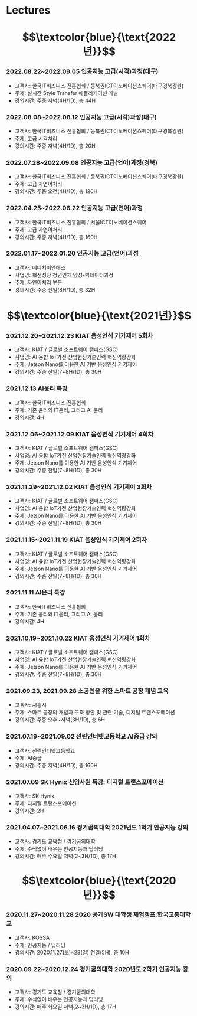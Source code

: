 # **Lectures**

# $$\textcolor{blue}{\text{2022년}}$$

### 2022.08.22~2022.09.05 인공지능 고급(시각)과정(대구)
  - 고객사: 한국IT비즈니스 진흥협회 / 동북권ICT이노베이션스퀘어(대구경북강원)
  - 주제: 실시간 Style Transfer 애플리케이션 개발
  - 강의시간: 주중 저녁(4H/1D), 총 44H

### 2022.08.08~2022.08.12 인공지능 고급(시각)과정(대구)
  - 고객사: 한국IT비즈니스 진흥협회 / 동북권ICT이노베이션스퀘어(대구경북강원)  
  - 주제: 고급 시각처리
  - 강의시간: 주중 저녁(4H/1D), 총 20H
  
### 2022.07.28~2022.09.08 인공지능 고급(언어)과정(경북)
  - 고객사: 한국IT비즈니스 진흥협회 / 동북권ICT이노베이션스퀘어(대구경북강원)
  - 주제: 고급 자연어처리
  - 강의시간: 주중 오전(4H/1D), 총 120H

### 2022.04.25~2022.06.22 인공지능 고급(언어)과정
  - 고객사: 한국IT비즈니스 진흥협회 / 서울ICT이노베이션스퀘어
  - 주제: 고급 자연어처리
  - 강의시간: 주중 저녁(4H/1D), 총 160H

### 2022.01.17~2022.01.20 인공지능 고급(언어)과정
  - 고객사: 메디치이앤에스
  - 사업명: 혁신성장 청년인재 양성-빅데이터과정
  - 주제: 자연어처리 부분
  - 강의시간: 주중 전일(8H/1D), 총 32H


# $$\textcolor{blue}{\text{2021년}}$$

### 2021.12.20~2021.12.23 KIAT 음성인식 기기제어 5회차
  - 고객사: KIAT / 글로벌 소프트웨어 캠퍼스(GSC)
  - 사업명: AI 융합 IoT가전 산업현장기술인력 혁신역량강화
  - 주제: Jetson Nano를 이용한 AI 기반 음성인식 기기제어
  - 강의시간: 주중 전일(7~8H/1D), 총 30H

### 2021.12.13 AI윤리 특강
  - 고객사: 한국IT비즈니스 진흥협회
  - 주제: 기존 윤리와 IT윤리, 그리고 AI 윤리
  - 강의시간: 4H

### 2021.12.06~2021.12.09 KIAT 음성인식 기기제어 4회차
  - 고객사: KIAT / 글로벌 소프트웨어 캠퍼스(GSC)
  - 사업명: AI 융합 IoT가전 산업현장기술인력 혁신역량강화
  - 주제: Jetson Nano를 이용한 AI 기반 음성인식 기기제어
  - 강의시간: 주중 전일(7~8H/1D), 총 30H

### 2021.11.29~2021.12.02 KIAT 음성인식 기기제어 3회차
  - 고객사: KIAT / 글로벌 소프트웨어 캠퍼스(GSC)
  - 사업명: AI 융합 IoT가전 산업현장기술인력 혁신역량강화
  - 주제: Jetson Nano를 이용한 AI 기반 음성인식 기기제어
  - 강의시간: 주중 전일(7~8H/1D), 총 30H

### 2021.11.15~2021.11.19 KIAT 음성인식 기기제어 2회차
  - 고객사: KIAT / 글로벌 소프트웨어 캠퍼스(GSC)
  - 사업명: AI 융합 IoT가전 산업현장기술인력 혁신역량강화
  - 주제: Jetson Nano를 이용한 AI 기반 음성인식 기기제어
  - 강의시간: 주중 전일(7~8H/1D), 총 30H

### 2021.11.11 AI윤리 특강
  - 고객사: 한국IT비즈니스 진흥협회
  - 주제: 기존 윤리와 IT윤리, 그리고 AI 윤리
  - 강의시간: 4H

### 2021.10.19~2021.10.22 KIAT 음성인식 기기제어 1회차
  - 고객사: KIAT / 글로벌 소프트웨어 캠퍼스(GSC)
  - 사업명: AI 융합 IoT가전 산업현장기술인력 혁신역량강화
  - 주제: Jetson Nano를 이용한 AI 기반 음성인식 기기제어
  - 강의시간: 주중 전일(7~8H/1D), 총 30H

### 2021.09.23, 2021.09.28 소공인을 위한 스마트 공장 개념 교육
  - 고객사: 시흥시
  - 주제: 스마트 공장의 개념과 구축 방안 및 관련 기술, 디지털 트랜스포메이션
  - 강의시간: 주중 오후~저녁(3H/1D), 총 6H

### 2021.07.19~2021.09.02 선린인터넷고등학교 AI중급 강의
  - 고객사: 선린인터넷고등학교
  - 주제: AI중급
  - 강의시간: 주중 저녁(4H/1D), 총 160H
   
### 2021.07.09 SK Hynix 신입사원 특강: 디지털 트랜스포메이션
  - 고객사: SK Hynix
  - 주제: 디지털 트랜스포메이션
  - 강의시간: 2H

### 2021.04.07~2021.06.16 경기꿈의대학 2021년도 1학기 인공지능 강의
  - 고객사: 경기도 교육청 / 경기꿈의대학
  - 주제: 수식없이 배우는 인공지능과 딥러닝
  - 강의시간: 매주 수요일 저녁(2~3H/1D), 총 17H


# $$\textcolor{blue}{\text{2020년}}$$

### 2020.11.27~2020.11.28 2020 공개SW 대학생 체험캠프:한국교통대학교
  - 고객사: KOSSA
  - 주제: 인공지능 / 딥러닝
  - 강의시간: 2020.11.27(토)~28(일) 전일(5H), 총 10H

### 2020.09.22~2020.12.24 경기꿈의대학 2020년도 2학기 인공지능 강의
  - 고객사: 경기도 교육청 / 경기꿈의대학
  - 주제: 수식없이 배우는 인공지능과 딥러닝
  - 강의시간: 매주 화요일 저녁(2~3H/1D), 총 17H



